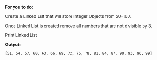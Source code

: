 **For you to do:**

Create a Linked List that will store Integer Objects from 50-100.

Once Linked List is created remove all numbers that are not divisible by 3.

Print Linked List

**Output:**

```
[51, 54, 57, 60, 63, 66, 69, 72, 75, 78, 81, 84, 87, 90, 93, 96, 99]
```